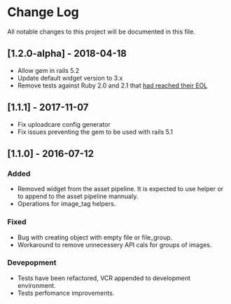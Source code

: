 # Change Log
All notable changes to this project will be documented in this file.

## [1.2.0-alpha] - 2018-04-18
- Allow gem in rails 5.2
- Update default widget version to 3.x
- Remove tests against Ruby 2.0 and 2.1 that [had reached their EOL](https://www.ruby-lang.org/en/downloads/branches/)

## [1.1.1] - 2017-11-07
- Fix uploadcare config generator
- Fix issues preventing the gem to be used with rails 5.1

## [1.1.0] - 2016-07-12
### Added
- Removed widget from the asset pipeline. It is expected to use helper or to append to the asset pipeline mannualy.
- Operations for image_tag helpers.

### Fixed
- Bug with creating object with empty file or file_group.
- Workaround to remove unnecessery API cals for groups of images.

### Devepopment
- Tests have been refactored, VCR appended to development environment.
- Tests perfomance improvements.
